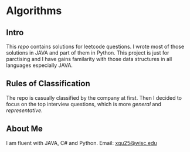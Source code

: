 # Algorithms

## Intro
This *repo* contains solutions for leetcode questions. I wrote most of those solutions in JAVA and part of them in Python. This project is just for parctising and I have gains familarity with those data structures in all languages especially JAVA.

## Rules of Classification
The repo is casually classified by the company at first. Then I decided to focus on the top interview questions, which is more *general* and *representative*.

## About Me
I am fluent with JAVA, C# and Python. Email: xqu25@wisc.edu
